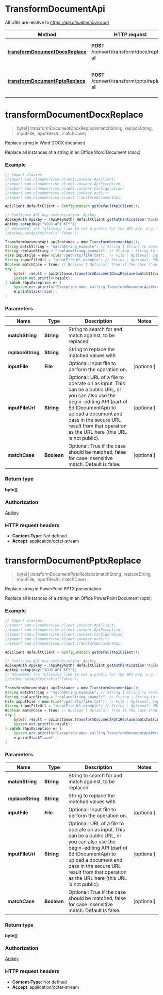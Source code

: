 # TransformDocumentApi

All URIs are relative to *https://api.cloudmersive.com*

Method | HTTP request | Description
------------- | ------------- | -------------
[**transformDocumentDocxReplace**](TransformDocumentApi.md#transformDocumentDocxReplace) | **POST** /convert/transform/docx/replace-all | Replace string in Word DOCX document
[**transformDocumentPptxReplace**](TransformDocumentApi.md#transformDocumentPptxReplace) | **POST** /convert/transform/pptx/replace-all | Replace string in PowerPoint PPTX presentation


<a name="transformDocumentDocxReplace"></a>
# **transformDocumentDocxReplace**
> byte[] transformDocumentDocxReplace(matchString, replaceString, inputFile, inputFileUrl, matchCase)

Replace string in Word DOCX document

Replace all instances of a string in an Office Word Document (docx)

### Example
```java
// Import classes:
//import com.cloudmersive.client.invoker.ApiClient;
//import com.cloudmersive.client.invoker.ApiException;
//import com.cloudmersive.client.invoker.Configuration;
//import com.cloudmersive.client.invoker.auth.*;
//import com.cloudmersive.client.TransformDocumentApi;

ApiClient defaultClient = Configuration.getDefaultApiClient();

// Configure API key authorization: Apikey
ApiKeyAuth Apikey = (ApiKeyAuth) defaultClient.getAuthentication("Apikey");
Apikey.setApiKey("YOUR API KEY");
// Uncomment the following line to set a prefix for the API key, e.g. "Token" (defaults to null)
//Apikey.setApiKeyPrefix("Token");

TransformDocumentApi apiInstance = new TransformDocumentApi();
String matchString = "matchString_example"; // String | String to search for and match against, to be replaced
String replaceString = "replaceString_example"; // String | String to replace the matched values with
File inputFile = new File("/path/to/file.txt"); // File | Optional: Input file to perform the operation on.
String inputFileUrl = "inputFileUrl_example"; // String | Optional: URL of a file to operate on as input.  This can be a public URL, or you can also use the begin-editing API (part of EditDocumentApi) to upload a document and pass in the secure URL result from that operation as the URL here (this URL is not public).
Boolean matchCase = true; // Boolean | Optional: True if the case should be matched, false for case insensitive match. Default is false.
try {
    byte[] result = apiInstance.transformDocumentDocxReplace(matchString, replaceString, inputFile, inputFileUrl, matchCase);
    System.out.println(result);
} catch (ApiException e) {
    System.err.println("Exception when calling TransformDocumentApi#transformDocumentDocxReplace");
    e.printStackTrace();
}
```

### Parameters

Name | Type | Description  | Notes
------------- | ------------- | ------------- | -------------
 **matchString** | **String**| String to search for and match against, to be replaced |
 **replaceString** | **String**| String to replace the matched values with |
 **inputFile** | **File**| Optional: Input file to perform the operation on. | [optional]
 **inputFileUrl** | **String**| Optional: URL of a file to operate on as input.  This can be a public URL, or you can also use the begin-editing API (part of EditDocumentApi) to upload a document and pass in the secure URL result from that operation as the URL here (this URL is not public). | [optional]
 **matchCase** | **Boolean**| Optional: True if the case should be matched, false for case insensitive match. Default is false. | [optional]

### Return type

**byte[]**

### Authorization

[Apikey](../README.md#Apikey)

### HTTP request headers

 - **Content-Type**: Not defined
 - **Accept**: application/octet-stream

<a name="transformDocumentPptxReplace"></a>
# **transformDocumentPptxReplace**
> byte[] transformDocumentPptxReplace(matchString, replaceString, inputFile, inputFileUrl, matchCase)

Replace string in PowerPoint PPTX presentation

Replace all instances of a string in an Office PowerPoint Document (pptx)

### Example
```java
// Import classes:
//import com.cloudmersive.client.invoker.ApiClient;
//import com.cloudmersive.client.invoker.ApiException;
//import com.cloudmersive.client.invoker.Configuration;
//import com.cloudmersive.client.invoker.auth.*;
//import com.cloudmersive.client.TransformDocumentApi;

ApiClient defaultClient = Configuration.getDefaultApiClient();

// Configure API key authorization: Apikey
ApiKeyAuth Apikey = (ApiKeyAuth) defaultClient.getAuthentication("Apikey");
Apikey.setApiKey("YOUR API KEY");
// Uncomment the following line to set a prefix for the API key, e.g. "Token" (defaults to null)
//Apikey.setApiKeyPrefix("Token");

TransformDocumentApi apiInstance = new TransformDocumentApi();
String matchString = "matchString_example"; // String | String to search for and match against, to be replaced
String replaceString = "replaceString_example"; // String | String to replace the matched values with
File inputFile = new File("/path/to/file.txt"); // File | Optional: Input file to perform the operation on.
String inputFileUrl = "inputFileUrl_example"; // String | Optional: URL of a file to operate on as input.  This can be a public URL, or you can also use the begin-editing API (part of EditDocumentApi) to upload a document and pass in the secure URL result from that operation as the URL here (this URL is not public).
Boolean matchCase = true; // Boolean | Optional: True if the case should be matched, false for case insensitive match. Default is false.
try {
    byte[] result = apiInstance.transformDocumentPptxReplace(matchString, replaceString, inputFile, inputFileUrl, matchCase);
    System.out.println(result);
} catch (ApiException e) {
    System.err.println("Exception when calling TransformDocumentApi#transformDocumentPptxReplace");
    e.printStackTrace();
}
```

### Parameters

Name | Type | Description  | Notes
------------- | ------------- | ------------- | -------------
 **matchString** | **String**| String to search for and match against, to be replaced |
 **replaceString** | **String**| String to replace the matched values with |
 **inputFile** | **File**| Optional: Input file to perform the operation on. | [optional]
 **inputFileUrl** | **String**| Optional: URL of a file to operate on as input.  This can be a public URL, or you can also use the begin-editing API (part of EditDocumentApi) to upload a document and pass in the secure URL result from that operation as the URL here (this URL is not public). | [optional]
 **matchCase** | **Boolean**| Optional: True if the case should be matched, false for case insensitive match. Default is false. | [optional]

### Return type

**byte[]**

### Authorization

[Apikey](../README.md#Apikey)

### HTTP request headers

 - **Content-Type**: Not defined
 - **Accept**: application/octet-stream

